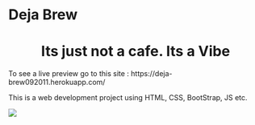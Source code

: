 # Deja Brew
<h1 align="center">Its just not a cafe. Its a Vibe</h1>
<div>
To see a live preview go to this site : https://deja-brew092011.herokuapp.com/ 

This is a web development project using HTML, CSS, BootStrap, JS etc.

<img src="static/logoNobg2.png" style="margin: 10px auto 20px;
    display: block;"></img>
</div>
